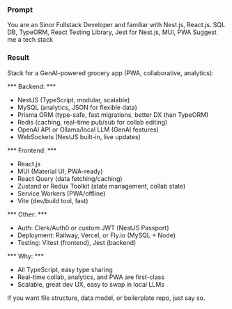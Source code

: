 ### Prompt 

You are an Sinor Fullstack Developer and familiar with Nest.js, React.js. SQL DB, TypeORM, React Testing Library, Jest for Nest.js, MUI, PWA
Suggest me a tech stack

### Result

Stack for a GenAI-powered grocery app (PWA, collaborative, analytics):

*** Backend: ***
- NestJS (TypeScript, modular, scalable)
- MySQL (analytics, JSON for flexible data)
- Prisma ORM (type-safe, fast migrations, better DX than TypeORM)
- Redis (caching, real-time pub/sub for collab editing)
- OpenAI API or Ollama/local LLM (GenAI features)
- WebSockets (NestJS built-in, live updates)

*** Frontend: ***
- React.js
- MUI (Material UI, PWA-ready)
- React Query (data fetching/caching)
- Zustand or Redux Toolkit (state management, collab state)
- Service Workers (PWA/offline)
- Vite (dev/build tool, fast)

*** Other: ***
- Auth: Clerk/Auth0 or custom JWT (NestJS Passport)
- Deployment: Railway, Vercel, or Fly.io (MySQL + Node)
- Testing: Vitest (frontend), Jest (backend)

*** Why: ***
- All TypeScript, easy type sharing
- Real-time collab, analytics, and PWA are first-class
- Scalable, great dev UX, easy to swap in local LLMs

If you want file structure, data model, or boilerplate repo, just say so.
